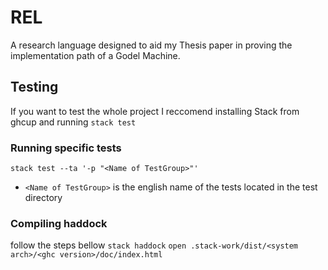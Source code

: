 # REL
A research language designed to aid my Thesis paper in proving the implementation path of a Godel Machine.

## Testing
If you want to test the whole project I reccomend installing Stack from ghcup and running `stack test`
### Running specific tests
`stack test --ta '-p "<Name of TestGroup>"'`
- `<Name of TestGroup>` is the english name of the tests located in the test directory

### Compiling haddock
follow the steps bellow
`stack haddock`
`open .stack-work/dist/<system arch>/<ghc version>/doc/index.html`
